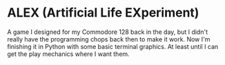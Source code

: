 # ALEX (Artificial Life EXperiment)
A game I designed for my Commodore 128 back in the day, but I didn't really have the programming chops back then to make it work. 
Now I'm finishing it in Python with some basic terminal graphics. At least until I can get the play mechanics where I want them.

